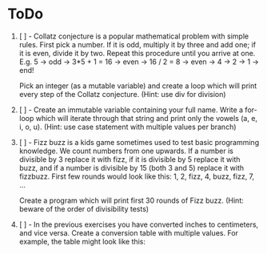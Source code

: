 # ToDo

1. [ ] - Collatz conjecture is a popular mathematical problem with simple rules. First pick a number. If it is odd, multiply it by three and add one; if it is even, divide it by two. Repeat this procedure until you arrive at one. E.g. 5 → odd → 3\*5 + 1 = 16 → even → 16 / 2 = 8 → even → 4 → 2 → 1 → end!
    
     Pick an integer (as a mutable variable) and create a loop which will print every step of the Collatz conjecture. (Hint: use div for division)
2. [ ] - Create an immutable variable containing your full name. Write a for-loop which will iterate through that string and print only the vowels (a, e, i, o, u). (Hint: use case statement with multiple values per branch)
3. [ ] - Fizz buzz is a kids game sometimes used to test basic programming knowledge. We count numbers from one upwards. If a number is divisible by 3 replace it with fizz, if it is divisible by 5 replace it with buzz, and if a number is divisible by 15 (both 3 and 5) replace it with fizzbuzz. First few rounds would look like this: 1, 2, fizz, 4, buzz, fizz, 7, …​
     
    Create a program which will print first 30 rounds of Fizz buzz. (Hint: beware of the order of divisibility tests)
4. [ ] - In the previous exercises you have converted inches to centimeters, and vice versa. Create a conversion table with multiple values. For example, the table might look like this:
